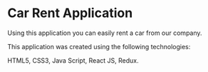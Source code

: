 # Car Rent Application

Using this application you can easily rent a car from our company.

This application was created using the following technologies:

HTML5, CSS3, Java Script, React JS, Redux.
